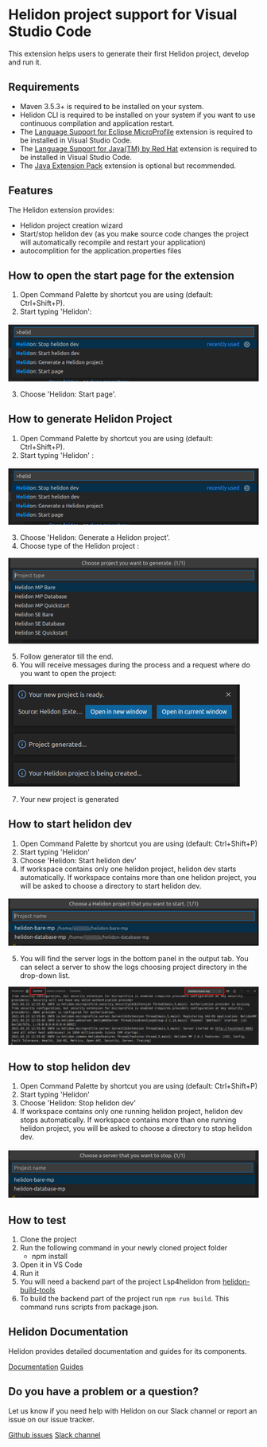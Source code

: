 # Helidon project support for Visual Studio Code
This extension helps users to generate their first Helidon project, develop and run it.

## Requirements
* Maven 3.5.3+ is required to be installed on your system.
* Helidon CLI is required to be installed on your system if you want to use continuous compilation and application restart.  
* The [Language Support for Eclipse MicroProfile](https://marketplace.visualstudio.com/items?itemName=redhat.vscode-microprofile) extension is required to be installed in Visual Studio Code.
* The [Language Support for Java(TM) by Red Hat](https://marketplace.visualstudio.com/items?itemName=redhat.java) extension is required to be installed in Visual Studio Code.
* The [Java Extension Pack](https://marketplace.visualstudio.com/items?itemName=vscjava.vscode-java-pack) extension is optional but recommended.

## Features
The Helidon extension provides:
* Helidon project creation wizard
* Start/stop helidon dev (as you make source code changes the project will automatically recompile and restart your application)
* autocomplition for the application.properties files

## How to open the start page for the extension
1. Open Command Palette by shortcut you are using (default: Ctrl+Shift+P).
2. Start typing 'Helidon':

![](images/helidon_command_palette.png)

3. Choose 'Helidon: Start page'.

## How to generate Helidon Project
1. Open Command Palette by shortcut you are using (default: Ctrl+Shift+P).
2. Start typing 'Helidon' :

![](images/helidon_command_palette.png)

3. Choose 'Helidon: Generate a Helidon project'.
4. Choose type of the Helidon project :

![](images/generator_type_project_selection.png)

5. Follow generator till the end.
6. You will receive messages during the process and a request where do you want to open the project:

![](images/project_generator_messages.png)

7. Your new project is generated

## How to start helidon dev
1. Open Command Palette by shortcut you are using (default: Ctrl+Shift+P)
2. Start typing 'Helidon'
3. Choose 'Helidon: Start helidon dev'
4. If workspace contains only one helidon project, helidon dev starts automatically. If workspace contains more than one helidon project, you will be asked to choose a directory to start helidon dev.

![](images/start_server_selection.png)

5. You will find the server logs in the bottom panel in the output tab. You can select a server to show the logs choosing project directory in the drop-down list.

![](images/running_server_output.png)

## How to stop helidon dev
1. Open Command Palette by shortcut you are using (default: Ctrl+Shift+P)
2. Start typing 'Helidon'
3. Choose 'Helidon: Stop helidon dev'
4. If workspace contains only one running helidon project, helidon dev stops automatically. If workspace contains more than one running helidon project, you will be asked to choose a directory to stop helidon dev.

![](images/stop_server_selection.png)

## How to test
1. Clone the project
2. Run the following command in your newly cloned project folder
   * npm install
2. Open it in VS Code
3. Run it
4. You will need a backend part of the project Lsp4helidon from [helidon-build-tools](https://github.com/oracle/helidon-build-tools)
5. To build the backend part of the project run `npm run build`. This command runs scripts from package.json.

## Helidon Documentation
Helidon provides detailed documentation and guides for its components.

[Documentation](https://helidon.io/docs/latest)
[Guides](https://helidon.io/docs/latest/#/guides/01_overview)

## Do you have a problem or a question?
Let us know if you need help with Helidon on our Slack channel or report an issue on our issue tracker.

[Github issues](https://github.com/oracle/helidon-build-tools/issues)
[Slack channel](https://join.slack.com/t/helidon/shared_invite/enQtNDM1NjU3MjkyNDg2LWNiNGIzOGFhZDdjNzAyM2Y2MzlmMDI4NWY4YjE1OWQ2OTdkYTZkN2FlNDcxNmUyZmZmMTZhZmZhNWI2ZTI1NGI)

